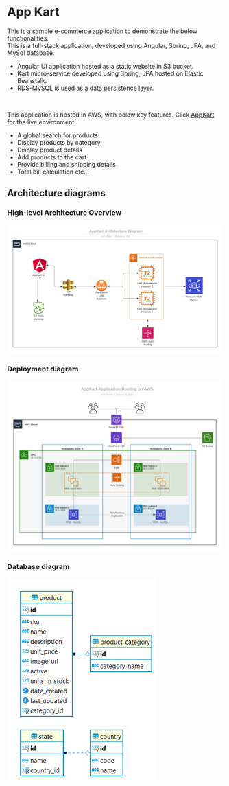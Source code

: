 # App Kart
This is a sample e-commerce application to demonstrate the below functionalities.
<br/>
This is a full-stack application, developed using Angular, Spring, JPA, and MySql database.
- Angular UI application hosted as a static website in S3 bucket.
- Kart micro-service developed using Spring, JPA hosted on Elastic Beanstalk.
- RDS-MySQL is used as a data persistence layer.
<br/>

This application is hosted in AWS, with below key features. Click [AppKart](http://shrikart.s3-website.ap-south-1.amazonaws.com) for the live environment.
- A global search for products
- Display products by category
- Display product details
- Add products to the cart
- Provide billing and shipping details
- Total bill calculation etc…
## Architecture diagrams
### High-level Architecture Overview
![](ArchitectureDiagram.png)
### Deployment diagram
![](DeploymentDiagram.png)
### Database diagram
![](AppKart-ERD.png)

